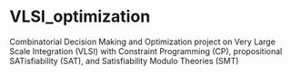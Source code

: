 # VLSI_optimization
Combinatorial Decision Making and Optimization project on Very Large Scale Integration (VLSI) with Constraint Programming (CP), propositional SATisfiability (SAT), and Satisfiability Modulo Theories (SMT)
